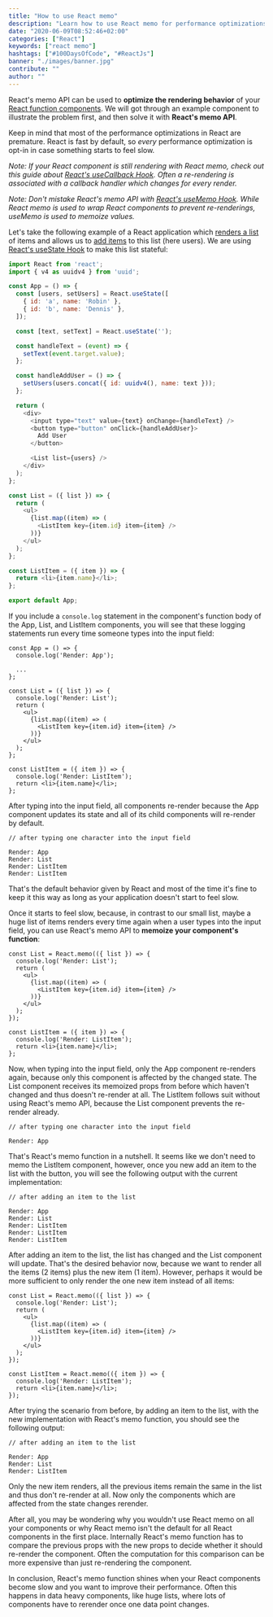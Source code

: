 ```yaml
---
title: "How to use React memo"
description: "Learn how to use React memo for performance optimizations of your React components ..."
date: "2020-06-09T08:52:46+02:00"
categories: ["React"]
keywords: ["react memo"]
hashtags: ["#100DaysOfCode", "#ReactJs"]
banner: "./images/banner.jpg"
contribute: ""
author: ""
---
```


<Sponsorship />

React's memo API can be used to **optimize the rendering behavior** of your [React function components](/react-function-component). We will got through an example component to illustrate the problem first, and then solve it with **React's memo API**.

Keep in mind that most of the performance optimizations in React are premature. React is fast by default, so *every* performance optimization is opt-in in case something starts to feel slow.

*Note: If your React component is still rendering with React memo, check out this guide about [React's useCallback Hook](/react-usecallback-hook). Often a re-rendering is associated with a callback handler which changes for every render.*

*Note: Don't mistake React's memo API with [React's useMemo Hook](/react-usememo-hook). While React memo is used to wrap React components to prevent re-renderings, useMemo is used to memoize values.*

Let's take the following example of a React application which [renders a list](/react-list-component) of items and allows us to [add items](/react-add-item-to-list) to this list (here users). We are using [React's useState Hook](/react-usestate-hook) to make this list stateful:

```javascript
import React from 'react';
import { v4 as uuidv4 } from 'uuid';

const App = () => {
  const [users, setUsers] = React.useState([
    { id: 'a', name: 'Robin' },
    { id: 'b', name: 'Dennis' },
  ]);

  const [text, setText] = React.useState('');

  const handleText = (event) => {
    setText(event.target.value);
  };

  const handleAddUser = () => {
    setUsers(users.concat({ id: uuidv4(), name: text }));
  };

  return (
    <div>
      <input type="text" value={text} onChange={handleText} />
      <button type="button" onClick={handleAddUser}>
        Add User
      </button>

      <List list={users} />
    </div>
  );
};

const List = ({ list }) => {
  return (
    <ul>
      {list.map((item) => (
        <ListItem key={item.id} item={item} />
      ))}
    </ul>
  );
};

const ListItem = ({ item }) => {
  return <li>{item.name}</li>;
};

export default App;
```

If you include a `console.log` statement in the component's function body of the App, List, and ListItem components, you will see that these logging statements run every time someone types into the input field:

```javascript{2,8,19}
const App = () => {
  console.log('Render: App');

  ...
};

const List = ({ list }) => {
  console.log('Render: List');
  return (
    <ul>
      {list.map((item) => (
        <ListItem key={item.id} item={item} />
      ))}
    </ul>
  );
};

const ListItem = ({ item }) => {
  console.log('Render: ListItem');
  return <li>{item.name}</li>;
};
```

After typing into the input field, all components re-render because the App component updates its state and all of its child components will re-render by default.

```text
// after typing one character into the input field

Render: App
Render: List
Render: ListItem
Render: ListItem
```

That's the default behavior given by React and most of the time it's fine to keep it this way as long as your application doesn't start to feel slow.

Once it starts to feel slow, because, in contrast to our small list, maybe a huge list of items renders every time again when a user types into the input field, you can use React's memo API to **memoize your component's function**:

```javascript{1,10}
const List = React.memo(({ list }) => {
  console.log('Render: List');
  return (
    <ul>
      {list.map((item) => (
        <ListItem key={item.id} item={item} />
      ))}
    </ul>
  );
});

const ListItem = ({ item }) => {
  console.log('Render: ListItem');
  return <li>{item.name}</li>;
};
```

Now, when typing into the input field, only the App component re-renders again, because only this component is affected by the changed state. The List component receives its memoized props from before which haven't changed and thus doesn't re-render at all. The ListItem follows suit without using React's memo API, because the List component prevents the re-render already.

```text
// after typing one character into the input field

Render: App
```

That's React's memo function in a nutshell. It seems like we don't need to memo the ListItem component, however, once you new add an item to the list with the button, you will see the following output with the current implementation:

```text
// after adding an item to the list

Render: App
Render: List
Render: ListItem
Render: ListItem
Render: ListItem
```

After adding an item to the list, the list has changed and the List component will update. That's the desired behavior now, because we want to render all the items (2 items) plus the new item (1 item). However, perhaps it would be more sufficient to only render the one new item instead of all items:

```javascript{12,15}
const List = React.memo(({ list }) => {
  console.log('Render: List');
  return (
    <ul>
      {list.map((item) => (
        <ListItem key={item.id} item={item} />
      ))}
    </ul>
  );
});

const ListItem = React.memo(({ item }) => {
  console.log('Render: ListItem');
  return <li>{item.name}</li>;
});
```

After trying the scenario from before, by adding an item to the list, with the new implementation with React's memo function, you should see the following output:

```text
// after adding an item to the list

Render: App
Render: List
Render: ListItem
```

Only the new item renders, all the previous items remain the same in the list and thus don't re-render at all. Now only the components which are affected from the state changes rerender.

After all, you may be wondering why you wouldn't use React memo on all your components or why React memo isn't the default for all React components in the first place. Internally React's memo function has to compare the previous props with the new props to decide whether it should re-render the component. Often the computation for this comparison can be more expensive than just re-rendering the component.

<Divider />

In conclusion, React's memo function shines when your React components become slow and you want to improve their performance. Often this happens in data heavy components, like huge lists, where lots of components have to rerender once one data point changes.